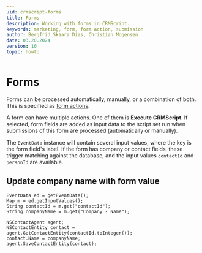 ```yaml
---
uid: crmscript-forms
title: Forms
description: Working with forms in CRMScript.
keywords: marketing, form, form action, submission
author: Bergfrid Skaara Dias, Christian Mogensen
date: 03.20.2024
version: 10
topic: howto
---
```


# Forms

Forms can be processed automatically, manually, or a combination of both. This is specified as [form actions][1].

A form can have multiple actions. One of them is **Execute CRMScript**. If selected, form fields are added as input data to the script set run when submissions of this form are processed (automatically or manually).

The `EventData` instance will contain several input values, where the key is the form field's label. If the form has company or contact fields, these trigger matching against the database, and the input values `contactId` and `personId` are available.

## Update company name with form value

```crmscript
EventData ed = getEventData();
Map m = ed.getInputValues();
String contactId = m.get("contactId");
String companyName = m.get("Company - Name");

NSContactAgent agent;
NSContactEntity contact = agent.GetContactEntity(contactId.toInteger());
contact.Name = companyName;
agent.SaveContactEntity(contact);
```

<!-- Referenced links -->
[1]: ../../../../marketing/forms/learn/define-form-actions.md
